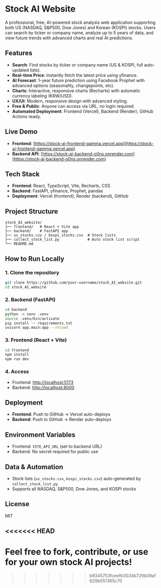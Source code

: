 # Stock AI Website

A professional, free, AI-powered stock analysis web application supporting both US (NASDAQ, S&P500, Dow Jones) and Korean (KOSPI) stocks. Users can search by ticker or company name, analyze up to 5 years of data, and view future trends with advanced charts and real AI predictions.

## Features

- **Search**: Find stocks by ticker or company name (US & KOSPI, full auto-updated lists).
- **Real-time Price**: Instantly fetch the latest price using yfinance.
- **AI Forecast**: 1-year future prediction using Facebook Prophet with advanced options (seasonality, changepoints, etc).
- **Charts**: Interactive, responsive charts (Recharts) with automatic currency labeling (KRW/USD).
- **UX/UI**: Modern, responsive design with advanced styling.
- **Free & Public**: Anyone can access via URL, no login required.
- **Automated Deployment**: Frontend (Vercel), Backend (Render), GitHub Actions ready.

## Live Demo

- **Frontend**: [https://stock-ai-frontend-gamma.vercel.app](https://stock-ai-frontend-gamma.vercel.app)
- **Backend API**: [https://stock-ai-backend-o0ns.onrender.com](https://stock-ai-backend-o0ns.onrender.com)

## Tech Stack

- **Frontend**: React, TypeScript, Vite, Recharts, CSS
- **Backend**: FastAPI, yfinance, Prophet, pandas
- **Deployment**: Vercel (frontend), Render (backend), GitHub

## Project Structure

```
stock_AI_website/
├── frontend/   # React + Vite app
├── backend/    # FastAPI app
├── us_stocks.csv / kospi_stocks.csv  # Stock lists
├── collect_stock_list.py             # Auto stock list script
└── README.md
```

## How to Run Locally

### 1. Clone the repository

```sh
git clone https://github.com/your-username/stock_AI_website.git
cd stock_AI_website
```

### 2. Backend (FastAPI)

```sh
cd backend
python -m venv .venv
source .venv/bin/activate
pip install -r requirements.txt
uvicorn app.main:app --reload
```

### 3. Frontend (React + Vite)

```sh
cd frontend
npm install
npm run dev
```

### 4. Access

- Frontend: [http://localhost:5173](http://localhost:5173)
- Backend: [http://localhost:8000](http://localhost:8000)

## Deployment

- **Frontend**: Push to GitHub → Vercel auto-deploys
- **Backend**: Push to GitHub → Render auto-deploys

## Environment Variables

- Frontend: `VITE_API_URL` (set to backend URL)
- Backend: No secret required for public use

## Data & Automation

- Stock lists (`us_stocks.csv`, `kospi_stocks.csv`) auto-generated by `collect_stock_list.py`
- Supports all NASDAQ, S&P500, Dow Jones, and KOSPI stocks

## License

MIT

<<<<<<< HEAD
---

**Feel free to fork, contribute, or use for your own stock AI projects!**
=======

>>>>>>> b9345753fceefb3024b729b09af629b051365c70
